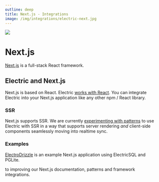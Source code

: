 ```yaml
---
outline: deep
title: Next.js - Integrations
image: /img/integrations/electric-next.jpg
---
```


<script setup>
  import HelpWanted from '/src/components/HelpWanted.vue'
</script>

<img src="/img/integrations/next.svg" class="product-icon" />

# Next.js

[Next.js](https://mobx.js.org) is a full-stack React framework.

## Electric and Next.js

Next.js is based on React. Electric [works with React](./react). You can integrate Electric into your Next.js application like any other npm / React library.

### SSR

Next.js supports SSR. We are currently [experimenting with patterns](https://github.com/electric-sql/electric/pull/1596) to use Electric with SSR in a way that supports server rendering *and* client-side components seamlessly moving into realtime sync.

### Examples

[ElectroDrizzle](https://github.com/LeonAlvarez/ElectroDrizzle) is an example Next.js application using ElectricSQL and PGLite.

<HelpWanted issue="1596">
  <template v-slot:thing>
    a pull request
  </template>
  <template v-slot:doing>
    open
  </template>
  to improving our Next.js documentation, patterns and framework integrations.
</HelpWanted>
